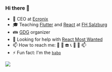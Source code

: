 ### Hi there 👋

- 🔭 CEO at [Ecronix](https://www.ecronix.com/)
- :mortar_board: Teaching [Flutter](https://flutter.dev/) and [React](https://reactjs.org/) at [FH Salzburg](https://www.fh-salzburg.ac.at/)
- 👪 [GDG](https://developers.google.com/community/gdg) organizer
- 🤔 Looking for help with [React Most Wanted](https://github.com/TarikHuber/react-most-wanted)
- 📫 How to reach me: :email: :iphone: :phone: :telephone_receiver: :fax: :mega: :mailbox:
- ⚡ Fun fact: I'm the [```babo```](https://www.amazon.com/Mens-Babo-Bosnian-Premium-T-Shirt/dp/B084PVW898)


<img align="left" src="https://github-readme-stats.vercel.app/api?username=TarikHuber&count_private=true&show_icons=true" />

